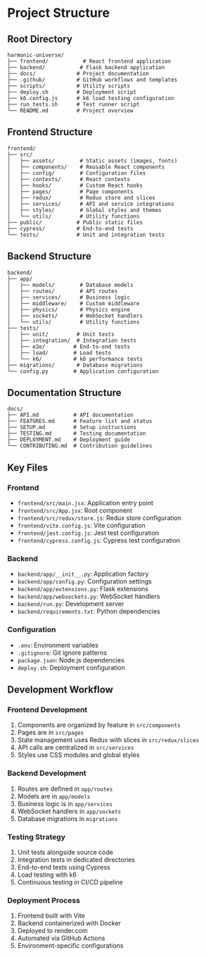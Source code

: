 # Project Structure

## Root Directory

```
harmonic-universe/
├── frontend/           # React frontend application
├── backend/           # Flask backend application
├── docs/             # Project documentation
├── .github/          # GitHub workflows and templates
├── scripts/          # Utility scripts
├── deploy.sh         # Deployment script
├── k6.config.js      # k6 load testing configuration
├── run_tests.sh      # Test runner script
└── README.md         # Project overview
```

## Frontend Structure

```
frontend/
├── src/
│   ├── assets/        # Static assets (images, fonts)
│   ├── components/    # Reusable React components
│   ├── config/        # Configuration files
│   ├── contexts/      # React contexts
│   ├── hooks/         # Custom React hooks
│   ├── pages/         # Page components
│   ├── redux/         # Redux store and slices
│   ├── services/      # API and service integrations
│   ├── styles/        # Global styles and themes
│   └── utils/         # Utility functions
├── public/           # Public static files
├── cypress/          # End-to-end tests
└── tests/            # Unit and integration tests
```

## Backend Structure

```
backend/
├── app/
│   ├── models/        # Database models
│   ├── routes/        # API routes
│   ├── services/      # Business logic
│   ├── middleware/    # Custom middleware
│   ├── physics/       # Physics engine
│   ├── sockets/       # WebSocket handlers
│   └── utils/         # Utility functions
├── tests/
│   ├── unit/         # Unit tests
│   ├── integration/  # Integration tests
│   ├── e2e/         # End-to-end tests
│   ├── load/        # Load tests
│   └── k6/          # k6 performance tests
├── migrations/       # Database migrations
└── config.py        # Application configuration
```

## Documentation Structure

```
docs/
├── API.md           # API documentation
├── FEATURES.md      # Feature list and status
├── SETUP.md         # Setup instructions
├── TESTING.md       # Testing documentation
├── DEPLOYMENT.md    # Deployment guide
└── CONTRIBUTING.md  # Contribution guidelines
```

## Key Files

### Frontend

- `frontend/src/main.jsx`: Application entry point
- `frontend/src/App.jsx`: Root component
- `frontend/src/redux/store.js`: Redux store configuration
- `frontend/vite.config.js`: Vite configuration
- `frontend/jest.config.js`: Jest test configuration
- `frontend/cypress.config.js`: Cypress test configuration

### Backend

- `backend/app/__init__.py`: Application factory
- `backend/app/config.py`: Configuration settings
- `backend/app/extensions.py`: Flask extensions
- `backend/app/websockets.py`: WebSocket handlers
- `backend/run.py`: Development server
- `backend/requirements.txt`: Python dependencies

### Configuration

- `.env`: Environment variables
- `.gitignore`: Git ignore patterns
- `package.json`: Node.js dependencies
- `deploy.sh`: Deployment configuration

## Development Workflow

### Frontend Development

1. Components are organized by feature in `src/components`
2. Pages are in `src/pages`
3. State management uses Redux with slices in `src/redux/slices`
4. API calls are centralized in `src/services`
5. Styles use CSS modules and global styles

### Backend Development

1. Routes are defined in `app/routes`
2. Models are in `app/models`
3. Business logic is in `app/services`
4. WebSocket handlers in `app/sockets`
5. Database migrations in `migrations`

### Testing Strategy

1. Unit tests alongside source code
2. Integration tests in dedicated directories
3. End-to-end tests using Cypress
4. Load testing with k6
5. Continuous testing in CI/CD pipeline

### Deployment Process

1. Frontend built with Vite
2. Backend containerized with Docker
3. Deployed to render.com
4. Automated via GitHub Actions
5. Environment-specific configurations

